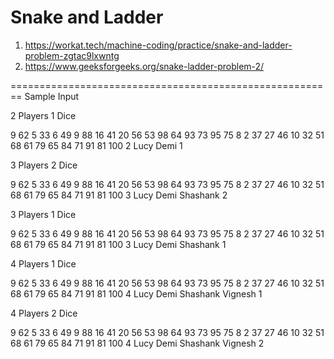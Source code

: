 Snake and Ladder
=================

1. https://workat.tech/machine-coding/practice/snake-and-ladder-problem-zgtac9lxwntg
2. https://www.geeksforgeeks.org/snake-ladder-problem-2/

========================================================
Sample Input

2 Players 1 Dice

9
62 5
33 6
49 9
88 16
41 20
56 53
98 64
93 73
95 75
8
2 37
27 46
10 32
51 68
61 79
65 84
71 91
81 100
2
Lucy
Demi
1

3 Players 2 Dice

9
62 5
33 6
49 9
88 16
41 20
56 53
98 64
93 73
95 75
8
2 37
27 46
10 32
51 68
61 79
65 84
71 91
81 100
3
Lucy
Demi
Shashank
2

3 Players 1 Dice

9
62 5
33 6
49 9
88 16
41 20
56 53
98 64
93 73
95 75
8
2 37
27 46
10 32
51 68
61 79
65 84
71 91
81 100
3
Lucy
Demi
Shashank
1

4 Players 1 Dice

9
62 5
33 6
49 9
88 16
41 20
56 53
98 64
93 73
95 75
8
2 37
27 46
10 32
51 68
61 79
65 84
71 91
81 100
4
Lucy
Demi
Shashank
Vignesh
1

4 Players 2 Dice

9
62 5
33 6
49 9
88 16
41 20
56 53
98 64
93 73
95 75
8
2 37
27 46
10 32
51 68
61 79
65 84
71 91
81 100
4
Lucy
Demi
Shashank
Vignesh
2